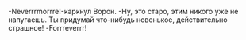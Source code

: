  -Neverrrmorrre!-каркнул Ворон.
-Ну, это старо, этим никого уже не напугаешь. Ты придумай что-нибудь новенькое, действительно страшное!
-Forrreverrr!    